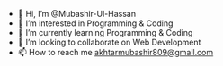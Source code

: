 - 👋 Hi, I’m @Mubashir-Ul-Hassan
- 👀 I’m interested in Programming & Coding
- 🌱 I’m currently learning Programming & Coding
- 💞️ I’m looking to collaborate on Web Development
- 📫 How to reach me akhtarmubashir809@gmail.com

<!---
Mubashir-Ul-Hassan/Mubashir-Ul-Hassan is a ✨ special ✨ repository because its `README.md` (this file) appears on your GitHub profile.
You can click the Preview link to take a look at your changes.
--->
